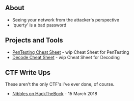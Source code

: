 ## About

- Seeing your network from the attacker's perspective
- 'querty' is a bad password


## Projects and Tools

* [PenTesting Cheat Sheet](PaT/CheatSheet.md) - wip Cheat Sheet for PenTesting
* [Decode Cheat Sheet](PaT/decode.md) - wip Cheat Sheet for Decoding

## CTF Write Ups

These aren't the only CTF's I've ever done, of course.


* [Nibbles on HackTheBock](CTF-Writeups/Nibbles-HTB.md) - 15 March 2018


